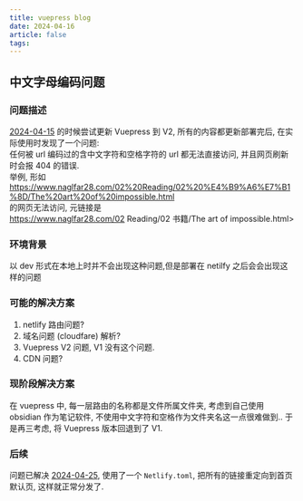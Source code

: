 ```yaml
---
title: vuepress blog
date: 2024-04-16
article: false
tags: 
---
```


## 中文字母编码问题
### 问题描述
[2024-04-15](2024-04-15) 的时候尝试更新 Vuepress 到 V2, 所有的内容都更新部署完后, 在实际使用时发现了一个问题:  
任何被 url 编码过的含中文字符和空格字符的 url 都无法直接访问, 并且网页刷新时会报 404 的错误.  
举例, 形如  
<https://www.naglfar28.com/02%20Reading/02%20%E4%B9%A6%E7%B1%8D/The%20art%20of%20impossible.html>  
的网页无法访问, 元链接是  
<https://www.naglfar28.com/02> Reading/02 书籍/The art of impossible.html>
### 环境背景
以 dev 形式在本地上时并不会出现这种问题,但是部署在 netilfy 之后会会出现这样的问题
### 可能的解决方案
1. netlify 路由问题?  
2. 域名问题 (cloudfare) 解析?  
3. Vuepress V2 问题, V1 没有这个问题.
4. CDN 问题?
### 现阶段解决方案
在 vuepress 中, 每一层路由的名称都是文件所属文件夹, 考虑到自己使用 obsidian 作为笔记软件, 不使用中文字符和空格作为文件夹名这一点很难做到.. 于是再三考虑, 将 Vuepress 版本回退到了 V1.
### 后续
问题已解决 [2024-04-25](2024-04-25), 使用了一个 `Netlify.toml`, 把所有的链接重定向到首页默认页, 这样就正常分发了.
